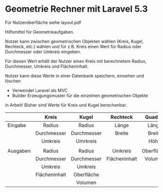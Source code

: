 # Geometrie Rechner mit Laravel 5.3

Für Nutzeroberfläche siehe layout.pdf 

Hilfsmittel für Geometrieaufgaben.

Nutzer kann zwischen geometrischen Objekten wählen (Kreis, Kugel, Rechteck, etc.) wählen und für z.B. Kreis einen Wert für Radius oder  Durchmesser oder Umkreis eingeben. 

Für diesen Wert erhält der Nutzer einen Kreis mit berechnetem Radius, Durchmesser, Umkreis und Flächeninhalt.

Nutzer kann diese Werte in einer Datenbank speichern, einsehen und löschen


- Verwendet Laravel als MVC
- Builder Erzeugungsmuster für die einzelnen geometrischen Objekte



in Arbeit! Bisher sind Werte für Kreis und Kugel berechenbar.

|               | Kreis         | Kugel       | Rechteck      | Quadrat     |
| ------------- |:-------------:|:-----------:|:-------------:|:-----------:|
| Eingabe       | Radius        | Radius      | Länge         | Länge       |
|               | Durchmesser   | Durchmesser | Breite        | Breite      |     
|               | Umkreis       | Umrkreis    |               | Höhe        |
|               |               |             |               |             |
| Ausgaben      | Radius        | Radius      | Umkreis       | Oberfläche  |
|               | Durchmesser   | Durchmesser | Flächeninhalt | Volumen     |
|               | Umkreis       | Umkreis     |               |             |
|               | Flächeninhalt | Oberfläche  |               |             |
|               |               | Volumen     |               |             |
